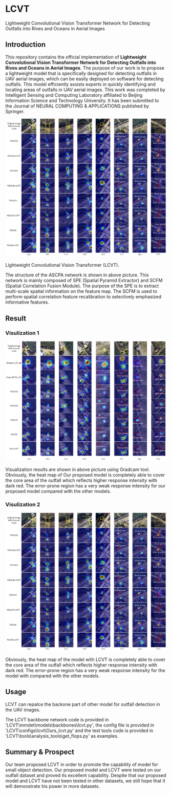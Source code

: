 # LCVT
Lightweight Convolutional Vision Transformer Network for Detecting Outfalls into Rives and Oceans in Aerial Images


## Introduction


This repository contains the official implementation of **Lightweight Convolutional Vision Transformer Network for Detecting Outfalls into Rives and Oceans in Aerial Images**. The purpose of our work is to propose a lightweight model that is specifically designed for detecting outfalls in UAV aerial images, which can be easily deployed on software for detecting outfalls. This model efficiently assists experts in quickly identifying and locating areas of outfalls in UAV aerial images. This work was completed by Intelligent Sensing and Computing Laboratory affiliated to Beijing Information Science and Technology University. It has been submitted to the Journal of NEURAL COMPUTING & APPLICATIONS published by Springer.

<p align="center">
    <img src="https://github.com/ISCLab-Bistu/LCVT/blob/main/image/vis2.jpg" />
</p>



<p align = "center">

Lightweight Convolutional Vision Transformer (LCVT). 

</p>



The structure of the ASCPA network is shown in above picture. This network is mainly composed of SPE (Spatial Pyramid Extractor) and SCFM (Spatial Correlation Fusion Module). The purpose of the SPE is to extract multi-scale spatial information on the feature map. The SCFM is used to perform spatial correlation feature recalibration to selectively emphasized informative features. 







## Result

### Visulization 1


<p align="center">
    <img src="https://github.com/ISCLab-Bistu/LCVT/blob/main/image/vis1.jpg" />
</p>

<p align = "center">

Visualization results are shown in above picture using Gradcam tool. Obviously, the heat map of Our proposed model is completely able to cover the core area of the outfall which reflects higher response intensity with dark red. The error-prone region has a very weak response intensity for our proposed model compared with the other models.

</p>


### Visulization 2


<p align="center">
    <img src="https://github.com/ISCLab-Bistu/LCVT/blob/main/image/vis2.jpg" />
</p>

<p align = "center">

Obviously, the heat map of the model with LCVT is completely able to cover the core area of the outfall which reflects higher response intensity with dark red. The error-prone region has a very weak response intensity for the model with compared with the other models.

</p>


## Usage


LCVT can repalce the backone part of other model for outfall detection in the UAV images.



The LCVT backbone network code is provided in 'LCVT\mmdet\models\backbones\lcvt.py', the config file is provided in 'LCVT\configs\lcvt\Ours_lcvt.py' and the test tools code is provided in 'LCVT\tools\analysis_tools\get_flops.py' as examples.



## Summary & Prospect



Our team proposed LCVT in order to promote the capability of model for small object detection. Our proposed model and LCVT were tested on our outfall dataset and proved its excellent capability. Despite that our proposed model and LCVT have not been tested in other datasets, we still hope that it will demonstrate his power in more datasets.
